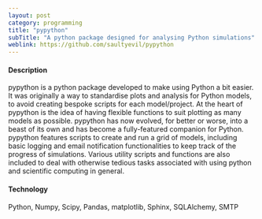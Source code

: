 ```yaml
---
layout: post
category: programming
title: "pypython"
subTitle: "A python package designed for analysing Python simulations"
weblink: https://github.com/saultyevil/pypython
---
```


#### Description

pypython is a python package developed to make using Python a bit easier. It was
originally a way to standardise plots and analysis for Python models, to
avoid creating bespoke scripts for each model/project. At the heart of pypython
is the idea of having flexible functions to suit plotting as many models as
possible. pypython has now evolved, for better or worse, into a beast of its own
and has become a fully-featured companion for Python. pypython features scripts
to create and run a grid of models, including basic logging and email
notification functionalities to keep track of the progress of simulations.
Various utility scripts and functions are also included to deal with otherwise
tedious tasks associated with using python and scientific computing in general.




#### Technology

Python, Numpy, Scipy, Pandas, matplotlib, Sphinx, SQLAlchemy, SMTP

